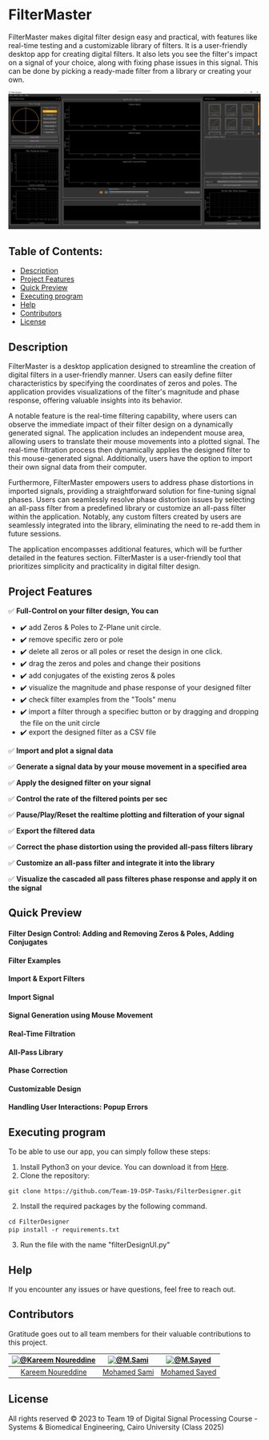 # FilterMaster

FilterMaster makes digital filter design easy and practical, with features like real-time testing and a customizable library of filters. It is a user-friendly desktop app for creating digital filters. It also lets you see the filter's impact on a signal of your choice, along with fixing phase issues in this signal. This can be done by picking a ready-made filter from a library or creating your own.

<div>
  <a href="README_Resources/App_UI.jpg">
    <img src="README_Resources/App_UI.jpg" alt="FilterMaster_UI_Preview"  width="" height="">
  </a>
</div>

## Table of Contents:
- [Description](#description)
- [Project Features](#project-features)
- [Quick Preview](#quick-preview)
- [Executing program](#executing-program)
- [Help](#help)
- [Contributors](#contributors)
- [License](#license)

## Description

FilterMaster is a desktop application designed to streamline the creation of digital filters in a user-friendly manner. Users can easily define filter characteristics by specifying the coordinates of zeros and poles. The application provides visualizations of the filter's magnitude and phase response, offering valuable insights into its behavior.

A notable feature is the real-time filtering capability, where users can observe the immediate impact of their filter design on a dynamically generated signal. The application includes an independent mouse area, allowing users to translate their mouse movements into a plotted signal. The real-time filtration process then dynamically applies the designed filter to this mouse-generated signal. Additionally, users have the option to import their own signal data from their computer.

Furthermore, FilterMaster empowers users to address phase distortions in imported signals, providing a straightforward solution for fine-tuning signal phases. Users can seamlessly resolve phase distortion issues by selecting an all-pass filter from a predefined library or customize an all-pass filter within the application. Notably, any custom filters created by users are seamlessly integrated into the library, eliminating the need to re-add them in future sessions.

The application encompasses additional features, which will be further detailed in the features section. FilterMaster is a user-friendly tool that prioritizes simplicity and practicality in digital filter design.

## Project Features
:white_check_mark: **Full-Control on your filter design, You can**
- :heavy_check_mark: add Zeros & Poles to Z-Plane unit circle.
- :heavy_check_mark: remove specific zero or pole
- :heavy_check_mark: delete all zeros or all poles or reset the design in one click.
- :heavy_check_mark: drag the zeros and poles and change their positions
- :heavy_check_mark: add conjugates of the existing zeros & poles
- :heavy_check_mark: visualize the magnitude and phase response of your designed filter
- :heavy_check_mark: check filter examples from the "Tools" menu
- :heavy_check_mark: import a filter through a specifiec button or by dragging and dropping the file on the unit circle
- :heavy_check_mark: export the designed filter as a CSV file

:white_check_mark: **Import and plot a signal data**

:white_check_mark: **Generate a signal data by your mouse movement in a specified area**

:white_check_mark: **Apply the designed filter on your signal**

:white_check_mark: **Control the rate of the filtered points per sec**

:white_check_mark: **Pause/Play/Reset the realtime plotting and filteration of your signal**

:white_check_mark: **Export the filtered data**

:white_check_mark: **Correct the phase distortion using the provided all-pass filters library**

:white_check_mark: **Customize an all-pass filter and integrate it into the library**

:white_check_mark: **Visualize the cascaded all pass filteres phase response and apply it on the signal**

## Quick Preview

#### Filter Design Control: Adding and Removing Zeros & Poles, Adding Conjugates
#### Filter Examples
#### Import & Export Filters
#### Import Signal
#### Signal Generation using Mouse Movement
#### Real-Time Filtration
#### All-Pass Library
#### Phase Correction
#### Customizable Design
#### Handling User Interactions: Popup Errors

## Executing program

To be able to use our app, you can simply follow these steps:
1. Install Python3 on your device. You can download it from <a href="https://www.python.org/downloads/">Here</a>.
2. Clone the repository:
```
git clone https://github.com/Team-19-DSP-Tasks/FilterDesigner.git
```
2. Install the required packages by the following command.
```
cd FilterDesigner
pip install -r requirements.txt
```
3. Run the file with the name "filterDesignUI.py"

## Help

If you encounter any issues or have questions, feel free to reach out.

## Contributors

Gratitude goes out to all team members for their valuable contributions to this project.

<div align="center">

| <a href="https://github.com/cln-Kafka"><img src="https://avatars.githubusercontent.com/u/100665578?v=4" width="100px" alt="@Kareem Noureddine"></a> | <a href="https://github.com/MuhammadSamiAhmad"><img src="https://avatars.githubusercontent.com/u/101589634?v=4" width="100px" alt="@M.Sami"></a> | <a href="https://github.com/MohamedSayedDiab"><img src="https://avatars.githubusercontent.com/u/90231744?v=4" width="100px" alt="@M.Sayed"></a> |
| :-: | :-: | :-: |
| [Kareem Noureddine](https://github.com/cln-Kafka) | [Mohamed Sami](https://github.com/MuhammadSamiAhmad) | [Mohamed Sayed](https://github.com/MohamedSayedDiab) |

</div>

## License

All rights reserved © 2023 to Team 19 of Digital Signal Processing Course - Systems & Biomedical Engineering, Cairo University (Class 2025)
